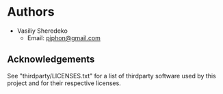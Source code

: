 Authors
=======
* Vasiliy Sheredeko
    * Email: piphon@gmail.com

Acknowledgements
----------------
See "thirdparty/LICENSES.txt" for a list of thirdparty software
used by this project and for their respective licenses.